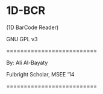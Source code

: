 # 1D-BCR
(1D BarCode Reader)

GNU GPL v3

==========================

By: Ali Al-Bayaty

Fulbright Scholar, MSEE '14

==========================
